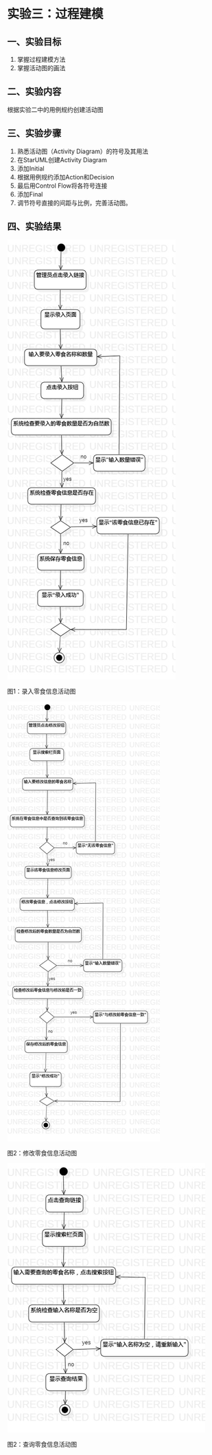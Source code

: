 # 实验三：过程建模

## 一、实验目标

1. 掌握过程建模方法
2. 掌握活动图的画法

## 二、实验内容

   根据实验二中的用例规约创建活动图

## 三、实验步骤

1. 熟悉活动图（Activity Diagram）的符号及其用法
2. 在StarUML创建Activity Diagram
3. 添加Initial
4. 根据用例规约添加Action和Decision
5. 最后用Control Flow将各符号连接
6. 添加Final
7. 调节符号直接的间距与比例，完善活动图。

## 四、实验结果

![录入零食信息](./model3_1.jpg)

图1：录入零食信息活动图

![修改零食信息](./model3_2.jpg)

图2：修改零食信息活动图

![查询零食信息](./model3_3.jpg)

图2：查询零食信息活动图
